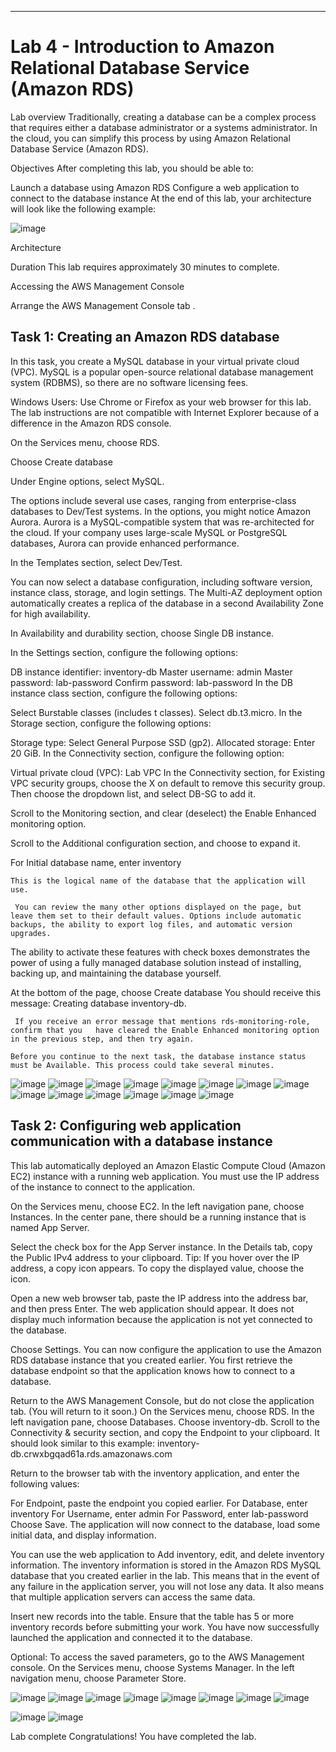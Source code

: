 -----------------------------------------------------------------
# Lab 4 - Introduction to Amazon Relational Database Service (Amazon RDS)

Lab overview
Traditionally, creating a database can be a complex process that requires either a database administrator or a systems administrator. In the cloud, you can simplify this process by using Amazon Relational Database Service (Amazon RDS).

Objectives
After completing this lab, you should be able to:

Launch a database using Amazon RDS
Configure a web application to connect to the database instance
At the end of this lab, your architecture will look like the following example:


![image](https://user-images.githubusercontent.com/89054489/232302566-53314859-ccb0-40fc-a3e5-15975f486ee8.png)

Architecture

Duration
This lab requires approximately 30 minutes to complete.

Accessing the AWS Management Console

Arrange the AWS Management Console tab .

## Task 1: Creating an Amazon RDS database
In this task, you create a MySQL database in your virtual private cloud (VPC). MySQL is a popular open-source relational database management system (RDBMS), so there are no software licensing fees.

 Windows Users: Use Chrome or Firefox as your web browser for this lab. The lab instructions are not compatible with Internet Explorer because of a difference in the Amazon RDS console.

On the Services  menu, choose RDS.

Choose Create database

Under Engine options, select  MySQL.

The options include several use cases, ranging from enterprise-class databases to Dev/Test systems. In the options, you might notice Amazon Aurora. Aurora is a MySQL-compatible system that was re-architected for the cloud. If your company uses large-scale MySQL or PostgreSQL databases, Aurora can provide enhanced performance.

In the Templates section, select  Dev/Test.

You can now select a database configuration, including software version, instance class, storage, and login settings. The Multi-AZ deployment option automatically creates a replica of the database in a second Availability Zone for high availability. 

In Availability and durability section, choose  Single DB instance.

In the Settings section, configure the following options:

DB instance identifier: inventory-db
Master username: admin
Master password: lab-password
Confirm password: lab-password
In the DB instance class section, configure the following options:

Select  Burstable classes (includes t classes).
Select db.t3.micro.
In the Storage section, configure the following options:

Storage type: Select General Purpose SSD (gp2).
Allocated storage: Enter 20 GiB.
In the Connectivity section, configure the following option: 

Virtual private cloud (VPC): Lab VPC
In the Connectivity section, for Existing VPC security groups, choose the X on default to remove this security group. Then choose the dropdown list, and select DB-SG to add it.

Scroll to the Monitoring section, and clear (deselect) the Enable Enhanced monitoring option.

Scroll to the Additional configuration section, and choose  to expand it. 

For Initial database name, enter inventory

 

	This is the logical name of the database that the application will use.

	 You can review the many other options displayed on the page, but leave them set to their default values. Options include automatic backups, the ability to export log files, and automatic version upgrades. 
The ability to activate these features with check boxes demonstrates the power of using a fully managed database solution instead of installing, backing up, and maintaining the database yourself.

At the bottom of the page, choose Create database
	You should receive this message: Creating database inventory-db.

	 If you receive an error message that mentions rds-monitoring-role, 	confirm that you   have cleared the Enable Enhanced monitoring option in the previous step, and then try again.

	Before you continue to the next task, the database instance status must be Available. This process could take several minutes.

![image](https://user-images.githubusercontent.com/89054489/232353681-a70aea7d-c5b5-4410-980c-66ca8d1d5fb8.png)
![image](https://user-images.githubusercontent.com/89054489/232353751-e6271b72-49c8-4b1c-b882-2ca0e61e87ea.png)
![image](https://user-images.githubusercontent.com/89054489/232353814-01c69e38-88ee-4d7b-b185-8ffb36178c87.png)
![image](https://user-images.githubusercontent.com/89054489/232353847-bc6eef15-0973-47b6-8f3c-0b8c5fbf6227.png)
![image](https://user-images.githubusercontent.com/89054489/232353895-20728873-a935-45ba-8c0b-88eab146dffc.png)
![image](https://user-images.githubusercontent.com/89054489/232354026-28da3aee-8aef-4944-b74b-2c57c4423786.png)
![image](https://user-images.githubusercontent.com/89054489/232354116-8307a3b4-4623-47a4-a406-e547faf91bc0.png)
![image](https://user-images.githubusercontent.com/89054489/232354200-267e1656-42ad-45d1-a3f6-0be4b8b0dbc7.png)
![image](https://user-images.githubusercontent.com/89054489/232354394-2136a1c5-ced4-4f35-9f28-0125bf6d7ef9.png)
![image](https://user-images.githubusercontent.com/89054489/232354504-74480e52-d72b-4918-a117-ec7786edc9a2.png)
![image](https://user-images.githubusercontent.com/89054489/232354533-b88ce82a-0aae-451f-9756-bedacbb9ce2c.png)
![image](https://user-images.githubusercontent.com/89054489/232354556-7da86f3c-e808-4d49-8d26-a218dfb65670.png)
![image](https://user-images.githubusercontent.com/89054489/232354829-d0683382-c147-4e46-8c02-eb3a6774ce67.png)
![image](https://user-images.githubusercontent.com/89054489/232355297-42a2756f-d239-4c8a-8d48-9e08969875b3.png)



## Task 2: Configuring web application communication with a database instance

This lab automatically deployed an Amazon Elastic Compute Cloud (Amazon EC2) instance with a running web application. You must use the IP address of the instance to connect to the application.

On the Services  menu, choose EC2.
In the left navigation pane, choose Instances.
In the center pane, there should be a running instance that is named App Server.

Select the check box for the App Server instance.
In the Details tab, copy the Public IPv4 address to your clipboard.
Tip: If you hover over the IP address, a copy  icon appears. To copy the displayed value, choose the icon.

Open a new web browser tab, paste the IP address into the address bar, and then press Enter.
The web application should appear. It does not display much information because the application is not yet connected to the database.

Choose  Settings.
You can now configure the application to use the Amazon RDS database instance that you created earlier. You first retrieve the database endpoint so that the application knows how to connect to a database.

Return to the AWS Management Console, but do not close the application tab. (You will return to it soon.)
On the Services  menu, choose RDS.
In the left navigation pane, choose Databases.
Choose inventory-db.
Scroll to the Connectivity & security section, and copy the Endpoint to your clipboard.
It should look similar to this example: inventory-db.crwxbgqad61a.rds.amazonaws.com

Return to the browser tab with the inventory application, and enter the following values:

For Endpoint, paste the endpoint you copied earlier.
For Database, enter inventory
For Username, enter admin
For Password, enter lab-password
Choose Save.
		The application will now connect to the database, load some initial data, and display information.

You can use the web application to   Add inventory,  edit, and  delete inventory information.
 The inventory information is stored in the Amazon RDS MySQL database that you created earlier in the lab. This means that in the event of any failure in the application server, you will not lose any data. It also means that multiple application servers can access the  same data.

Insert new records into the table. Ensure that the table has 5 or more inventory records before submitting your work.
 You have now successfully launched the application and connected it to the database.

Optional: To access the saved parameters, go to the AWS Management console. On the Services  menu, choose Systems Manager. In the left navigation menu, choose Parameter Store. 

![image](https://user-images.githubusercontent.com/89054489/232355327-00118c39-051c-4f12-8798-28d0134ab47c.png)
![image](https://user-images.githubusercontent.com/89054489/232355390-6933bdb6-8523-4053-b249-d8e3829bec1f.png)
![image](https://user-images.githubusercontent.com/89054489/232355431-c6c5f315-e0d4-4416-bf0a-fda7a9045dc4.png)
![image](https://user-images.githubusercontent.com/89054489/232355594-47a2c348-b5fa-439a-96d1-0a47fc32782e.png)
![image](https://user-images.githubusercontent.com/89054489/232355189-d4316604-dee8-4e1a-9901-2f72acca2bef.png)
![image](https://user-images.githubusercontent.com/89054489/232355685-1f2a9dbb-07c0-45dd-9912-a7578a542a24.png)
![image](https://user-images.githubusercontent.com/89054489/232355758-bed4df89-d178-41ad-939b-2db8f02341b8.png)
![image](https://user-images.githubusercontent.com/89054489/232355817-058bed46-de61-4b40-b9b7-8505ec6c67c3.png)

![image](https://user-images.githubusercontent.com/89054489/232355898-b367108d-151a-422c-923f-62d6c6f51b41.png)
![image](https://user-images.githubusercontent.com/89054489/232357268-18e57394-496f-43d6-830a-84b84f943e85.png)


Lab complete 
 Congratulations! You have completed the lab. 

 

